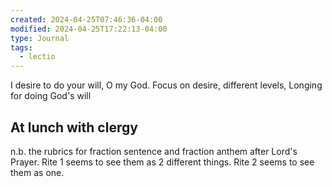 ```yaml
---
created: 2024-04-25T07:46:36-04:00
modified: 2024-04-25T17:22:13-04:00
type: Journal
tags:
  - lectio
---
```


I desire to do your will, O my God. 
Focus on desire, different levels, 
Longing for doing God's will

## At lunch with clergy

n.b. the rubrics for fraction sentence and fraction anthem after Lord's Prayer. Rite 1 seems to see them as 2 different things. Rite 2 seems to see them as one.
